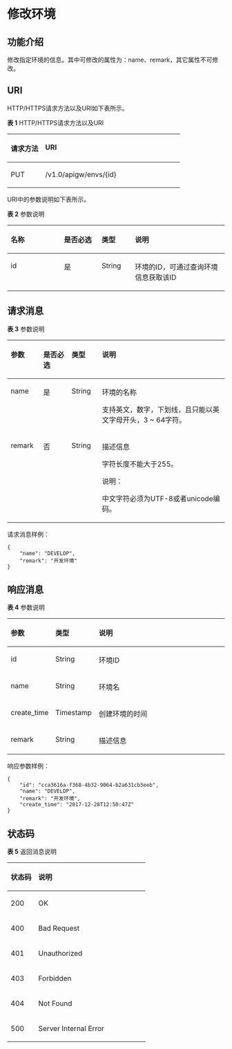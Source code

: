 # 修改环境<a name="ZH-CN_TOPIC_0000001081837277"></a>

## 功能介绍<a name="zh-cn_topic_0118922245_section37058740"></a>

修改指定环境的信息。其中可修改的属性为：name、remark，其它属性不可修改。

## URI<a name="zh-cn_topic_0118922245_section65093204"></a>

HTTP/HTTPS请求方法以及URI如下表所示。

**表 1**  HTTP/HTTPS请求方法以及URI

<a name="zh-cn_topic_0118922245_table7557150"></a>
<table><thead align="left"><tr id="zh-cn_topic_0118922245_row49653828"><th class="cellrowborder" valign="top" width="20%" id="mcps1.2.3.1.1"><p id="zh-cn_topic_0118922245_p62537130"><a name="zh-cn_topic_0118922245_p62537130"></a><a name="zh-cn_topic_0118922245_p62537130"></a>请求方法</p>
</th>
<th class="cellrowborder" valign="top" width="80%" id="mcps1.2.3.1.2"><p id="zh-cn_topic_0118922245_p32342740"><a name="zh-cn_topic_0118922245_p32342740"></a><a name="zh-cn_topic_0118922245_p32342740"></a>URI</p>
</th>
</tr>
</thead>
<tbody><tr id="zh-cn_topic_0118922245_row2516266"><td class="cellrowborder" valign="top" width="20%" headers="mcps1.2.3.1.1 "><p id="zh-cn_topic_0118922245_p2491030"><a name="zh-cn_topic_0118922245_p2491030"></a><a name="zh-cn_topic_0118922245_p2491030"></a>PUT</p>
</td>
<td class="cellrowborder" valign="top" width="80%" headers="mcps1.2.3.1.2 "><p id="zh-cn_topic_0118922245_p446845"><a name="zh-cn_topic_0118922245_p446845"></a><a name="zh-cn_topic_0118922245_p446845"></a>/v1.0/apigw/envs/{id}</p>
</td>
</tr>
</tbody>
</table>

URI中的参数说明如下表所示。

**表 2**  参数说明

<a name="zh-cn_topic_0118922245_table36194505"></a>
<table><thead align="left"><tr id="zh-cn_topic_0118922245_row46126471"><th class="cellrowborder" valign="top" width="24.48755124487551%" id="mcps1.2.5.1.1"><p id="zh-cn_topic_0118922245_p45256674"><a name="zh-cn_topic_0118922245_p45256674"></a><a name="zh-cn_topic_0118922245_p45256674"></a>名称</p>
</th>
<th class="cellrowborder" valign="top" width="17.348265173482652%" id="mcps1.2.5.1.2"><p id="zh-cn_topic_0118922245_p41911953"><a name="zh-cn_topic_0118922245_p41911953"></a><a name="zh-cn_topic_0118922245_p41911953"></a>是否必选</p>
</th>
<th class="cellrowborder" valign="top" width="15.308469153084694%" id="mcps1.2.5.1.3"><p id="zh-cn_topic_0118922245_p39425021"><a name="zh-cn_topic_0118922245_p39425021"></a><a name="zh-cn_topic_0118922245_p39425021"></a>类型</p>
</th>
<th class="cellrowborder" valign="top" width="42.85571442855714%" id="mcps1.2.5.1.4"><p id="zh-cn_topic_0118922245_p39310093"><a name="zh-cn_topic_0118922245_p39310093"></a><a name="zh-cn_topic_0118922245_p39310093"></a>说明</p>
</th>
</tr>
</thead>
<tbody><tr id="zh-cn_topic_0118922245_row30000937"><td class="cellrowborder" valign="top" width="24.48755124487551%" headers="mcps1.2.5.1.1 "><p id="zh-cn_topic_0118922245_p14156858"><a name="zh-cn_topic_0118922245_p14156858"></a><a name="zh-cn_topic_0118922245_p14156858"></a>id</p>
</td>
<td class="cellrowborder" valign="top" width="17.348265173482652%" headers="mcps1.2.5.1.2 "><p id="zh-cn_topic_0118922245_p5854888"><a name="zh-cn_topic_0118922245_p5854888"></a><a name="zh-cn_topic_0118922245_p5854888"></a>是</p>
</td>
<td class="cellrowborder" valign="top" width="15.308469153084694%" headers="mcps1.2.5.1.3 "><p id="zh-cn_topic_0118922245_p4483930"><a name="zh-cn_topic_0118922245_p4483930"></a><a name="zh-cn_topic_0118922245_p4483930"></a>String</p>
</td>
<td class="cellrowborder" valign="top" width="42.85571442855714%" headers="mcps1.2.5.1.4 "><p id="zh-cn_topic_0118922245_p27654073"><a name="zh-cn_topic_0118922245_p27654073"></a><a name="zh-cn_topic_0118922245_p27654073"></a>环境的ID，可通过查询环境信息获取该ID</p>
</td>
</tr>
</tbody>
</table>

## 请求消息<a name="zh-cn_topic_0118922245_section48967929"></a>

**表 3**  参数说明

<a name="zh-cn_topic_0118922245_table25387436"></a>
<table><thead align="left"><tr id="zh-cn_topic_0118922245_row61507814"><th class="cellrowborder" valign="top" width="15%" id="mcps1.2.5.1.1"><p id="zh-cn_topic_0118922245_p16077015"><a name="zh-cn_topic_0118922245_p16077015"></a><a name="zh-cn_topic_0118922245_p16077015"></a>参数</p>
</th>
<th class="cellrowborder" valign="top" width="13%" id="mcps1.2.5.1.2"><p id="zh-cn_topic_0118922245_p27169870"><a name="zh-cn_topic_0118922245_p27169870"></a><a name="zh-cn_topic_0118922245_p27169870"></a>是否必选</p>
</th>
<th class="cellrowborder" valign="top" width="14.000000000000002%" id="mcps1.2.5.1.3"><p id="zh-cn_topic_0118922245_p53275824"><a name="zh-cn_topic_0118922245_p53275824"></a><a name="zh-cn_topic_0118922245_p53275824"></a>类型</p>
</th>
<th class="cellrowborder" valign="top" width="57.99999999999999%" id="mcps1.2.5.1.4"><p id="zh-cn_topic_0118922245_p20374503"><a name="zh-cn_topic_0118922245_p20374503"></a><a name="zh-cn_topic_0118922245_p20374503"></a>说明</p>
</th>
</tr>
</thead>
<tbody><tr id="zh-cn_topic_0118922245_row39722075"><td class="cellrowborder" valign="top" width="15%" headers="mcps1.2.5.1.1 "><p id="zh-cn_topic_0118922245_p63371507"><a name="zh-cn_topic_0118922245_p63371507"></a><a name="zh-cn_topic_0118922245_p63371507"></a>name</p>
</td>
<td class="cellrowborder" valign="top" width="13%" headers="mcps1.2.5.1.2 "><p id="zh-cn_topic_0118922245_p32818456"><a name="zh-cn_topic_0118922245_p32818456"></a><a name="zh-cn_topic_0118922245_p32818456"></a>是</p>
</td>
<td class="cellrowborder" valign="top" width="14.000000000000002%" headers="mcps1.2.5.1.3 "><p id="zh-cn_topic_0118922245_p41049265"><a name="zh-cn_topic_0118922245_p41049265"></a><a name="zh-cn_topic_0118922245_p41049265"></a>String</p>
</td>
<td class="cellrowborder" valign="top" width="57.99999999999999%" headers="mcps1.2.5.1.4 "><p id="zh-cn_topic_0118922245_p36656167"><a name="zh-cn_topic_0118922245_p36656167"></a><a name="zh-cn_topic_0118922245_p36656167"></a>环境的名称</p>
<p id="zh-cn_topic_0118922245_p13017963"><a name="zh-cn_topic_0118922245_p13017963"></a><a name="zh-cn_topic_0118922245_p13017963"></a>支持英文，数字，下划线，且只能以英文字母开头，3 ~ 64字符。</p>
</td>
</tr>
<tr id="zh-cn_topic_0118922245_row39662742"><td class="cellrowborder" valign="top" width="15%" headers="mcps1.2.5.1.1 "><p id="zh-cn_topic_0118922245_p58565567"><a name="zh-cn_topic_0118922245_p58565567"></a><a name="zh-cn_topic_0118922245_p58565567"></a>remark</p>
</td>
<td class="cellrowborder" valign="top" width="13%" headers="mcps1.2.5.1.2 "><p id="zh-cn_topic_0118922245_p46190492"><a name="zh-cn_topic_0118922245_p46190492"></a><a name="zh-cn_topic_0118922245_p46190492"></a>否</p>
</td>
<td class="cellrowborder" valign="top" width="14.000000000000002%" headers="mcps1.2.5.1.3 "><p id="zh-cn_topic_0118922245_p50442390"><a name="zh-cn_topic_0118922245_p50442390"></a><a name="zh-cn_topic_0118922245_p50442390"></a>String</p>
</td>
<td class="cellrowborder" valign="top" width="57.99999999999999%" headers="mcps1.2.5.1.4 "><p id="zh-cn_topic_0118922245_p59301780"><a name="zh-cn_topic_0118922245_p59301780"></a><a name="zh-cn_topic_0118922245_p59301780"></a>描述信息</p>
<p id="zh-cn_topic_0118922245_p12889592"><a name="zh-cn_topic_0118922245_p12889592"></a><a name="zh-cn_topic_0118922245_p12889592"></a>字符长度不能大于255。</p>
<div class="note" id="zh-cn_topic_0118922245_note3630132716553"><a name="zh-cn_topic_0118922245_note3630132716553"></a><a name="zh-cn_topic_0118922245_note3630132716553"></a><span class="notetitle"> 说明： </span><div class="notebody"><p id="zh-cn_topic_0118922245_p1163010271552"><a name="zh-cn_topic_0118922245_p1163010271552"></a><a name="zh-cn_topic_0118922245_p1163010271552"></a>中文字符必须为UTF-8或者unicode编码。</p>
</div></div>
</td>
</tr>
</tbody>
</table>

请求消息样例：

```
{
	"name": "DEVELOP",
	"remark": "开发环境"
}
```

## 响应消息<a name="zh-cn_topic_0118922245_section6979290"></a>

**表 4**  参数说明

<a name="zh-cn_topic_0118922245_table62791297"></a>
<table><thead align="left"><tr id="zh-cn_topic_0118922245_row18005532"><th class="cellrowborder" valign="top" width="20%" id="mcps1.2.4.1.1"><p id="zh-cn_topic_0118922245_p49161963"><a name="zh-cn_topic_0118922245_p49161963"></a><a name="zh-cn_topic_0118922245_p49161963"></a>参数</p>
</th>
<th class="cellrowborder" valign="top" width="20%" id="mcps1.2.4.1.2"><p id="zh-cn_topic_0118922245_p22696055"><a name="zh-cn_topic_0118922245_p22696055"></a><a name="zh-cn_topic_0118922245_p22696055"></a>类型</p>
</th>
<th class="cellrowborder" valign="top" width="60%" id="mcps1.2.4.1.3"><p id="zh-cn_topic_0118922245_p26441127"><a name="zh-cn_topic_0118922245_p26441127"></a><a name="zh-cn_topic_0118922245_p26441127"></a>说明</p>
</th>
</tr>
</thead>
<tbody><tr id="zh-cn_topic_0118922245_row61356515"><td class="cellrowborder" valign="top" width="20%" headers="mcps1.2.4.1.1 "><p id="zh-cn_topic_0118922245_p3821844"><a name="zh-cn_topic_0118922245_p3821844"></a><a name="zh-cn_topic_0118922245_p3821844"></a>id</p>
</td>
<td class="cellrowborder" valign="top" width="20%" headers="mcps1.2.4.1.2 "><p id="zh-cn_topic_0118922245_p41133986"><a name="zh-cn_topic_0118922245_p41133986"></a><a name="zh-cn_topic_0118922245_p41133986"></a>String</p>
</td>
<td class="cellrowborder" valign="top" width="60%" headers="mcps1.2.4.1.3 "><p id="zh-cn_topic_0118922245_p43518580"><a name="zh-cn_topic_0118922245_p43518580"></a><a name="zh-cn_topic_0118922245_p43518580"></a>环境ID</p>
</td>
</tr>
<tr id="zh-cn_topic_0118922245_row56122907"><td class="cellrowborder" valign="top" width="20%" headers="mcps1.2.4.1.1 "><p id="zh-cn_topic_0118922245_p49661582"><a name="zh-cn_topic_0118922245_p49661582"></a><a name="zh-cn_topic_0118922245_p49661582"></a>name</p>
</td>
<td class="cellrowborder" valign="top" width="20%" headers="mcps1.2.4.1.2 "><p id="zh-cn_topic_0118922245_p63165243"><a name="zh-cn_topic_0118922245_p63165243"></a><a name="zh-cn_topic_0118922245_p63165243"></a>String</p>
</td>
<td class="cellrowborder" valign="top" width="60%" headers="mcps1.2.4.1.3 "><p id="zh-cn_topic_0118922245_p16111048"><a name="zh-cn_topic_0118922245_p16111048"></a><a name="zh-cn_topic_0118922245_p16111048"></a>环境名</p>
</td>
</tr>
<tr id="zh-cn_topic_0118922245_row10781706"><td class="cellrowborder" valign="top" width="20%" headers="mcps1.2.4.1.1 "><p id="zh-cn_topic_0118922245_p902987"><a name="zh-cn_topic_0118922245_p902987"></a><a name="zh-cn_topic_0118922245_p902987"></a>create_time</p>
</td>
<td class="cellrowborder" valign="top" width="20%" headers="mcps1.2.4.1.2 "><p id="zh-cn_topic_0118922245_p6033088"><a name="zh-cn_topic_0118922245_p6033088"></a><a name="zh-cn_topic_0118922245_p6033088"></a>Timestamp</p>
</td>
<td class="cellrowborder" valign="top" width="60%" headers="mcps1.2.4.1.3 "><p id="zh-cn_topic_0118922245_p18918097"><a name="zh-cn_topic_0118922245_p18918097"></a><a name="zh-cn_topic_0118922245_p18918097"></a>创建环境的时间</p>
</td>
</tr>
<tr id="zh-cn_topic_0118922245_row36045152"><td class="cellrowborder" valign="top" width="20%" headers="mcps1.2.4.1.1 "><p id="zh-cn_topic_0118922245_p33976232"><a name="zh-cn_topic_0118922245_p33976232"></a><a name="zh-cn_topic_0118922245_p33976232"></a>remark</p>
</td>
<td class="cellrowborder" valign="top" width="20%" headers="mcps1.2.4.1.2 "><p id="zh-cn_topic_0118922245_p611392"><a name="zh-cn_topic_0118922245_p611392"></a><a name="zh-cn_topic_0118922245_p611392"></a>String</p>
</td>
<td class="cellrowborder" valign="top" width="60%" headers="mcps1.2.4.1.3 "><p id="zh-cn_topic_0118922245_p49522768"><a name="zh-cn_topic_0118922245_p49522768"></a><a name="zh-cn_topic_0118922245_p49522768"></a>描述信息</p>
</td>
</tr>
</tbody>
</table>

响应参数样例：

```
{
	"id": "cca3616a-f368-4b32-9064-b2a631cb3eeb",
	"name": "DEVELOP",
	"remark": "开发环境",
	"create_time": "2017-12-28T12:50:47Z"
}
```

## 状态码<a name="zh-cn_topic_0118922245_section38058178"></a>

**表 5**  返回消息说明

<a name="zh-cn_topic_0118922245_table29667622"></a>
<table><thead align="left"><tr id="zh-cn_topic_0118922245_row33628505"><th class="cellrowborder" valign="top" width="20%" id="mcps1.2.3.1.1"><p id="zh-cn_topic_0118922245_p39554365"><a name="zh-cn_topic_0118922245_p39554365"></a><a name="zh-cn_topic_0118922245_p39554365"></a>状态码</p>
</th>
<th class="cellrowborder" valign="top" width="80%" id="mcps1.2.3.1.2"><p id="zh-cn_topic_0118922245_p49786990"><a name="zh-cn_topic_0118922245_p49786990"></a><a name="zh-cn_topic_0118922245_p49786990"></a>说明</p>
</th>
</tr>
</thead>
<tbody><tr id="zh-cn_topic_0118922245_row6214355"><td class="cellrowborder" valign="top" width="20%" headers="mcps1.2.3.1.1 "><p id="zh-cn_topic_0118922245_p33600724"><a name="zh-cn_topic_0118922245_p33600724"></a><a name="zh-cn_topic_0118922245_p33600724"></a>200</p>
</td>
<td class="cellrowborder" valign="top" width="80%" headers="mcps1.2.3.1.2 "><p id="zh-cn_topic_0118922245_p37304155"><a name="zh-cn_topic_0118922245_p37304155"></a><a name="zh-cn_topic_0118922245_p37304155"></a>OK</p>
</td>
</tr>
<tr id="zh-cn_topic_0118922245_row193075"><td class="cellrowborder" valign="top" width="20%" headers="mcps1.2.3.1.1 "><p id="zh-cn_topic_0118922245_p15639099"><a name="zh-cn_topic_0118922245_p15639099"></a><a name="zh-cn_topic_0118922245_p15639099"></a>400</p>
</td>
<td class="cellrowborder" valign="top" width="80%" headers="mcps1.2.3.1.2 "><p id="zh-cn_topic_0118922245_p58807483"><a name="zh-cn_topic_0118922245_p58807483"></a><a name="zh-cn_topic_0118922245_p58807483"></a>Bad Request</p>
</td>
</tr>
<tr id="zh-cn_topic_0118922245_row59505304"><td class="cellrowborder" valign="top" width="20%" headers="mcps1.2.3.1.1 "><p id="zh-cn_topic_0118922245_p55200320"><a name="zh-cn_topic_0118922245_p55200320"></a><a name="zh-cn_topic_0118922245_p55200320"></a>401</p>
</td>
<td class="cellrowborder" valign="top" width="80%" headers="mcps1.2.3.1.2 "><p id="zh-cn_topic_0118922245_p42040949"><a name="zh-cn_topic_0118922245_p42040949"></a><a name="zh-cn_topic_0118922245_p42040949"></a>Unauthorized</p>
</td>
</tr>
<tr id="zh-cn_topic_0118922245_row42824223"><td class="cellrowborder" valign="top" width="20%" headers="mcps1.2.3.1.1 "><p id="zh-cn_topic_0118922245_p46210066"><a name="zh-cn_topic_0118922245_p46210066"></a><a name="zh-cn_topic_0118922245_p46210066"></a>403</p>
</td>
<td class="cellrowborder" valign="top" width="80%" headers="mcps1.2.3.1.2 "><p id="zh-cn_topic_0118922245_p52027845"><a name="zh-cn_topic_0118922245_p52027845"></a><a name="zh-cn_topic_0118922245_p52027845"></a>Forbidden</p>
</td>
</tr>
<tr id="zh-cn_topic_0118922245_row65597422"><td class="cellrowborder" valign="top" width="20%" headers="mcps1.2.3.1.1 "><p id="zh-cn_topic_0118922245_p11790948"><a name="zh-cn_topic_0118922245_p11790948"></a><a name="zh-cn_topic_0118922245_p11790948"></a>404</p>
</td>
<td class="cellrowborder" valign="top" width="80%" headers="mcps1.2.3.1.2 "><p id="zh-cn_topic_0118922245_p15542768"><a name="zh-cn_topic_0118922245_p15542768"></a><a name="zh-cn_topic_0118922245_p15542768"></a>Not Found</p>
</td>
</tr>
<tr id="zh-cn_topic_0118922245_row5667184"><td class="cellrowborder" valign="top" width="20%" headers="mcps1.2.3.1.1 "><p id="zh-cn_topic_0118922245_p56388789"><a name="zh-cn_topic_0118922245_p56388789"></a><a name="zh-cn_topic_0118922245_p56388789"></a>500</p>
</td>
<td class="cellrowborder" valign="top" width="80%" headers="mcps1.2.3.1.2 "><p id="zh-cn_topic_0118922245_p14947689"><a name="zh-cn_topic_0118922245_p14947689"></a><a name="zh-cn_topic_0118922245_p14947689"></a>Server Internal Error</p>
</td>
</tr>
</tbody>
</table>

